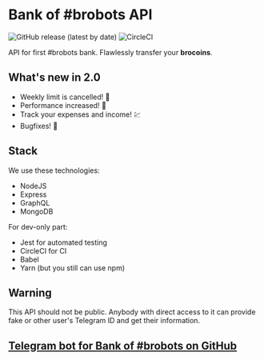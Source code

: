# Bank of #brobots API

![GitHub release (latest by date)](https://img.shields.io/github/v/release/andrew4ever/bank-of-brobots-api) ![CircleCI](https://img.shields.io/circleci/build/github/andrew4ever/bank-of-brobots-api/master?token=cfd935a3964346cb597ac3c5d799b4059f05e305)

API for first #brobots bank. Flawlessly transfer your **brocoins**.

## What's new in 2.0

* Weekly limit is cancelled! 🎉
* Performance increased! 🚀
* Track your expenses and income! 💹
* Bugfixes! 🐛

## Stack

We use these technologies:

- NodeJS
- Express
- GraphQL
- MongoDB

For dev-only part:

- Jest for automated testing
- CircleCI for CI
- Babel
- Yarn (but you still can use npm)

## Warning

This API should not be public. Anybody with direct access to it can provide fake or other user's Telegram ID and get their information.

## [Telegram bot for Bank of #brobots on GitHub](https://github.com/andrew4ever/bank-of-brobots-bot)
